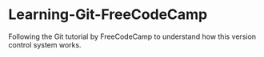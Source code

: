 # Learning-Git-FreeCodeCamp
Following the Git tutorial by FreeCodeCamp to understand how this version control system works.
